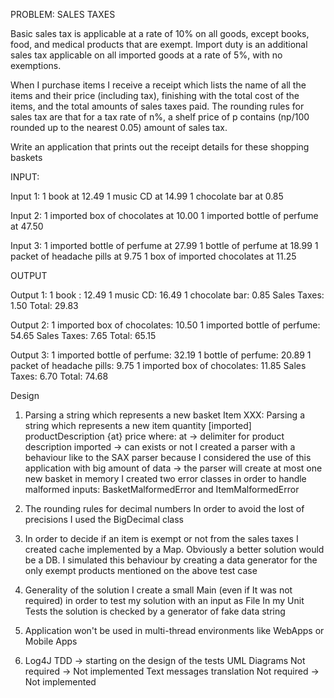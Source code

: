 PROBLEM: SALES TAXES 
 
Basic sales tax is applicable at a rate of 10% on all goods, except books, food, and medical products that are exempt. Import duty is an additional sales tax applicable on all imported goods at a rate of 5%, with no exemptions. 
 
When I purchase items I receive a receipt which lists the name of all the items and their price (including tax), finishing with the total cost of the items, and the total amounts of sales taxes paid. The rounding rules for sales tax are that for a tax rate of n%, a shelf price of p contains (np/100 rounded up to the nearest 0.05) amount of sales tax. 
 
Write an application that prints out the receipt details for these shopping baskets
 
INPUT: 
 
Input 1: 
1 book at 12.49 
1 music CD at 14.99 
1 chocolate bar at 0.85 
 
Input 2: 
1 imported box of chocolates at 10.00 
1 imported bottle of perfume at 47.50 
 
Input 3: 1 imported bottle of perfume at 27.99 
1 bottle of perfume at 18.99 
1 packet of headache pills at 9.75 
1 box of imported chocolates at 11.25 
 
OUTPUT 
 
Output 1: 
1 book : 12.49 
1 music CD: 16.49 
1 chocolate bar: 0.85 
Sales Taxes: 1.50 
Total: 29.83 
 
Output 2: 
1 imported box of chocolates: 10.50 
1 imported bottle of perfume: 54.65 
Sales Taxes: 7.65 
Total: 65.15 
 
Output 3: 
1 imported bottle of perfume: 32.19 
1 bottle of perfume: 20.89 
1 packet of headache pills: 9.75 
1 imported box of chocolates: 11.85 
Sales Taxes: 6.70 
Total: 74.68 


Design

1.
	Parsing a string which represents a new basket
		Item XXX:
	Parsing a string which represents a new item
		quantity [imported] productDescription {at} price
 	where:
 		at -> delimiter for product description
 		imported -> can exists or not 
I created a parser with a behaviour like to the SAX parser
because I considered the use of this application with big amount of data
-> the parser will create at most one new basket in memory
I created two error classes in order to handle malformed inputs:
	BasketMalformedError and ItemMalformedError

2.
	The rounding rules for decimal numbers
	In order to avoid the lost of precisions I used the BigDecimal class

3.
	In order to decide if an item is exempt or not from the sales taxes I created 
	cache implemented by a Map. Obviously a better solution would be a DB. 
	I simulated this behaviour by creating a data generator for the only exempt 
	products mentioned on the above test case

4.
	Generality of the solution
	I create a small Main (even if It was not required) in order to test
	my solution with an input as File
	In my Unit Tests the solution is checked by a generator of fake data string

5. 
	Application won't be used in multi-thread environments like WebApps or Mobile Apps
	
6.
	Log4J
	TDD -> starting on the design of the tests
	UML Diagrams Not required → Not implemented
	Text messages translation Not required → Not implemented